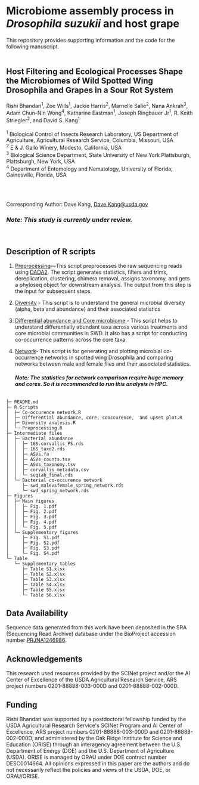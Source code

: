 # Microbiome assembly process in *Drosophila suzukii* and host grape

This repository provides supporting information and the code for the following manuscript. <br />
 <br />

## Host Filtering and Ecological Processes Shape the Microbiomes of Wild Spotted Wing Drosophila and Grapes in a Sour Rot System

Rishi Bhandari<sup>1</sup>, Zoe Wills<sup>1</sup>, Jackie Harris<sup>2</sup>, Marnelle Salie<sup>2</sup>, Nana Ankrah<sup>3</sup>, Adam Chun-Nin Wong<sup>4</sup>, Katharine Eastman<sup>1</sup>, Joseph Ringbauer Jr<sup>1</sup>, R. Keith Striegler<sup>2</sup>, and David S. Kang<sup>1</sup>
 <br />
 <br />
<sup>1</sup> Biological Control of Insects Research Laboratory, US Department of Agriculture, Agricultural Research Service, Columbia, Missouri, USA
 <br />
<sup>2</sup> E & J. Gallo Winery, Modesto, California, USA
 <br />
<sup>3</sup> Biological Science Department, State University of New York Plattsburgh, Plattsburgh, New York, USA
 <br />
<sup>4</sup> Department of Entomology and Nematology, University of Florida, Gainesville, Florida, USA

 <br />
 <br />       


Corresponding Author: Dave Kang, Dave.Kang@usda.gov



    
   ### *Note: This study is currently under review.*   <br />  
  <br />  

## Description of R scripts

1. [Preprocessing](https://github.com/DavidKang-USDA/SWD-microbiome/blob/main/R%20Scripts/Preprocessing.R)—This script preprocesses the raw sequencing reads using [DADA2](https://benjjneb.github.io/dada2/). The script generates statistics, filters and trims, dereplication, clustering, chimera removal, assigns taxonomy, and gets a phyloseq object for downstream analysis. The output from this step is the input for subsequent steps.

2. [Diversity](https://github.com/DavidKang-USDA/SWD-microbiome/blob/main/R%20Scripts/Diversity%20analysis.R) - This script is to understand the general microbial diversity (alpha, beta and abundance) and their associated statistics

3. [Differential abundance and Core microbiome ](https://github.com/DavidKang-USDA/SWD-microbiome/blob/main/R%20Scripts/Differential%20abundance%2C%20core%2C%20cooccurence%2C%20%20and%20upset%20plot.R)- This script helps to understand differentially abundant taxa across various treatments and core microbial communities in SWD. It also has a script for conducting co-occurrence patterns across the core taxa. 

4. [Network](https://github.com/DavidKang-USDA/SWD-microbiome/blob/main/R%20Scripts/Co-occurence%20network.R)- This script is for generating and plotting microbial co-occurrence networks in spotted wing Drosophila and comparing networks between male and female flies and their associated statistics.

   #### *Note: The statistics for network comparison require huge memory and cores. So it is recommended to run this analysis in HPC.*


```

├─ README.md
├─ R Scripts
│  ├─ Co-occurence network.R
│  ├─ Differential abundance, core, cooccurence,  and upset plot.R
│  ├─ Diversity analysis.R
│  └─ Preprocessing.R
├─ Intermediate files
│  ├─ Bacterial abundance
│  │  ├─ 16S.corvallis_PS.rds
│  │  ├─ 16S_taxo2.rds
│  │  ├─ ASVs.fa
│  │  ├─ ASVs_counts.tsv
│  │  ├─ ASVs_taxonomy.tsv
│  │  ├─ corvallis_metadata.csv
│  │  └─ seqtab_final.rds
│  └─ Bacterial co-occurence network
│     ├─ swd_malevsfemale_spring_network.rds
│     └─ swd_spring_network.rds
├─ Figures
│  ├─ Main figures
│  │  ├─ Fig. 1.pdf
│  │  ├─ Fig. 2.pdf
│  │  ├─ Fig. 3.pdf
│  │  ├─ Fig. 4.pdf
│  │  └─ Fig. 5.pdf
│  └─ Supplementary figures
│     ├─ Fig. S1.pdf
│     ├─ Fig. S2.pdf
│     ├─ Fig. S3.pdf
│     └─ Fig. S4.pdf
└─ Table
   └─ Supplementary tables
      ├─ Table S1.xlsx
      ├─ Table S2.xlsx
      ├─ Table S3.xlsx
      ├─ Table S4.xlsx
      ├─ Table S5.xlsx
      └─ Table S6.xlsx
```
## Data Availability

Sequence data generated from this work have been deposited in the SRA (Sequencing Read Archive) database under the BioProject accession number [PRJNA1246986](https://www.ncbi.nlm.nih.gov/bioproject/PRJNA1246986). 


## Acknowledgements
This research used resources provided by the SCINet project and/or the AI Center of Excellence of the USDA Agricultural Research Service, ARS project numbers 0201-88888-003-000D and 0201-88888-002-000D.

## Funding
Rishi Bhandari was supported by a postdoctoral fellowship funded by the USDA Agricultural Research Service's SCINet Program and AI Center of Excellence, ARS project numbers 0201-88888-003-000D and 0201-88888-002-000D, and administered by the Oak Ridge Institute for Science and Education (ORISE) through an interagency agreement between the U.S. Department of Energy (DOE) and the U.S. Department of Agriculture (USDA). ORISE is managed by ORAU under DOE contract number DESC0014664. All opinions expressed in this paper are the authors and do not necessarily reflect the policies and views of the USDA, DOE, or ORAU/ORISE.
